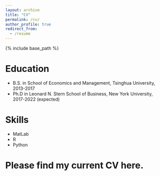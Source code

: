 ```yaml
---
layout: archive
title: "CV"
permalink: /cv/
author_profile: true
redirect_from:
  - /resume
---
```


{% include base_path %}

Education
======
* B.S. in School of Economics and Management, Tsinghua University, 2013-2017
* Ph.D in Leonard N. Stern School of Business, New York University, 2017-2022 (expected)


Skills
======
* MatLab
* R
* Python

Please find my current CV here.
======

